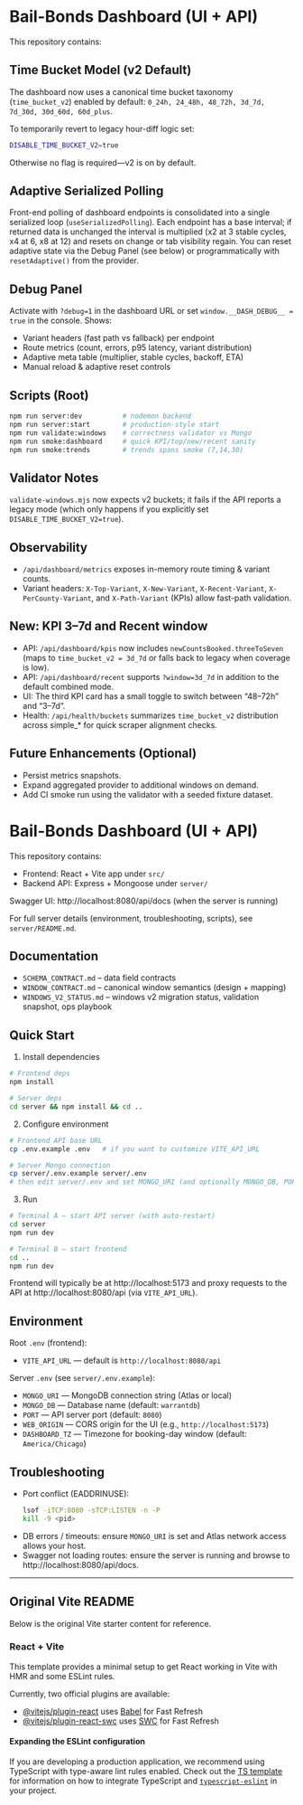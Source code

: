 # Bail-Bonds Dashboard (UI + API)

This repository contains:
## Time Bucket Model (v2 Default)
The dashboard now uses a canonical time bucket taxonomy (`time_bucket_v2`) enabled by default:
`0_24h, 24_48h, 48_72h, 3d_7d, 7d_30d, 30d_60d, 60d_plus`.

To temporarily revert to legacy hour-diff logic set:

```bash
DISABLE_TIME_BUCKET_V2=true
```

Otherwise no flag is required—v2 is on by default.

## Adaptive Serialized Polling
Front-end polling of dashboard endpoints is consolidated into a single serialized loop (`useSerializedPolling`).
Each endpoint has a base interval; if returned data is unchanged the interval is multiplied (x2 at 3 stable cycles, x4 at 6, x8 at 12) and resets on change or tab visibility regain.
You can reset adaptive state via the Debug Panel (see below) or programmatically with `resetAdaptive()` from the provider.

## Debug Panel
Activate with `?debug=1` in the dashboard URL or set `window.__DASH_DEBUG__ = true` in the console.
Shows:
- Variant headers (fast path vs fallback) per endpoint
- Route metrics (count, errors, p95 latency, variant distribution)
- Adaptive meta table (multiplier, stable cycles, backoff, ETA)
- Manual reload & adaptive reset controls

## Scripts (Root)
```bash
npm run server:dev          # nodemon backend
npm run server:start        # production-style start
npm run validate:windows    # correctness validator vs Mongo
npm run smoke:dashboard     # quick KPI/top/new/recent sanity
npm run smoke:trends        # trends spans smoke (7,14,30)
```

## Validator Notes
`validate-windows.mjs` now expects v2 buckets; it fails if the API reports a legacy mode (which only happens if you explicitly set `DISABLE_TIME_BUCKET_V2=true`).

## Observability
- `/api/dashboard/metrics` exposes in-memory route timing & variant counts.
- Variant headers: `X-Top-Variant`, `X-New-Variant`, `X-Recent-Variant`, `X-PerCounty-Variant`, and `X-Path-Variant` (KPIs) allow fast-path validation.

## New: KPI 3–7d and Recent window
- API: `/api/dashboard/kpis` now includes `newCountsBooked.threeToSeven` (maps to `time_bucket_v2 = 3d_7d` or falls back to legacy when coverage is low).
- API: `/api/dashboard/recent` supports `?window=3d_7d` in addition to the default combined mode.
- UI: The third KPI card has a small toggle to switch between “48–72h” and “3–7d”.
- Health: `/api/health/buckets` summarizes `time_bucket_v2` distribution across simple_* for quick scraper alignment checks.

## Future Enhancements (Optional)
- Persist metrics snapshots.
- Expand aggregated provider to additional windows on demand.
- Add CI smoke run using the validator with a seeded fixture dataset.

# Bail-Bonds Dashboard (UI + API)

This repository contains:
- Frontend: React + Vite app under `src/`
- Backend API: Express + Mongoose under `server/`

Swagger UI: http://localhost:8080/api/docs (when the server is running)

For full server details (environment, troubleshooting, scripts), see `server/README.md`.

## Documentation

- `SCHEMA_CONTRACT.md` – data field contracts
- `WINDOW_CONTRACT.md` – canonical window semantics (design + mapping)
- `WINDOWS_V2_STATUS.md` – windows v2 migration status, validation snapshot, ops playbook

## Quick Start

1) Install dependencies

```bash
# Frontend deps
npm install

# Server deps
cd server && npm install && cd ..
```

2) Configure environment

```bash
# Frontend API base URL
cp .env.example .env   # if you want to customize VITE_API_URL

# Server Mongo connection
cp server/.env.example server/.env
# then edit server/.env and set MONGO_URI (and optionally MONGO_DB, PORT, WEB_ORIGIN)
```

3) Run

```bash
# Terminal A — start API server (with auto-restart)
cd server
npm run dev

# Terminal B — start frontend
cd ..
npm run dev
```

Frontend will typically be at http://localhost:5173 and proxy requests to the API at http://localhost:8080/api (via `VITE_API_URL`).

## Environment

Root `.env` (frontend):
- `VITE_API_URL` — default is `http://localhost:8080/api`

Server `.env` (see `server/.env.example`):
- `MONGO_URI` — MongoDB connection string (Atlas or local)
- `MONGO_DB` — Database name (default: `warrantdb`)
- `PORT` — API server port (default: `8080`)
- `WEB_ORIGIN` — CORS origin for the UI (e.g., `http://localhost:5173`)
- `DASHBOARD_TZ` — Timezone for booking-day window (default: `America/Chicago`)

## Troubleshooting

- Port conflict (EADDRINUSE):
	```bash
	lsof -iTCP:8080 -sTCP:LISTEN -n -P
	kill -9 <pid>
	```
- DB errors / timeouts: ensure `MONGO_URI` is set and Atlas network access allows your host.
- Swagger not loading routes: ensure the server is running and browse to http://localhost:8080/api/docs.

---

## Original Vite README

Below is the original Vite starter content for reference.

### React + Vite

This template provides a minimal setup to get React working in Vite with HMR and some ESLint rules.

Currently, two official plugins are available:

- [@vitejs/plugin-react](https://github.com/vitejs/vite-plugin-react/blob/main/packages/plugin-react) uses [Babel](https://babeljs.io) for Fast Refresh
- [@vitejs/plugin-react-swc](https://github.com/vitejs/vite-plugin-react/blob/main/packages/plugin-react-swc) uses [SWC](https://swc.rs) for Fast Refresh

#### Expanding the ESLint configuration

If you are developing a production application, we recommend using TypeScript with type-aware lint rules enabled. Check out the [TS template](https://github.com/vitejs/vite/tree/main/packages/create-vite/template-react-ts) for information on how to integrate TypeScript and [`typescript-eslint`](https://typescript-eslint.io) in your project.

